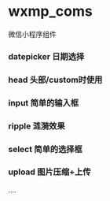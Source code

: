 # wxmp_coms
微信小程序组件
### datepicker 日期选择
### head 头部/custom时使用
### input 简单的输入框
### ripple 涟漪效果
### select 简单的选择框
### upload 图片压缩+上传
....
